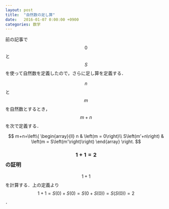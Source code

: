```yaml
---
layout: post
title:  "自然数の足し算"
date:   2016-01-07 0:00:00 +0900
categories: 数学
---
```

前の記事で$$0$$と$$S$$を使って自然数を定義したので，さらに足し算を定義する．

$$n$$と$$m$$を自然数とするとき，$$m+n$$を次で定義する．

$$
m+n=\left\{
\begin{array}{ll}
n & \left(m = 0\right)\\
S\left(m'+n\right) & \left(m = S\left(m'\right)\right)
\end{array}
\right.
$$


### $$1+1=2$$の証明
$$1+1$$を計算する．上の定義より
$$1+1=S(0)+S(0)=S(0+S(0))=S(S(0))=2$$．
